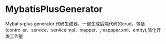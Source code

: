 # MybatisPlusGenerator
Mybatis-plus generator 代码生成器，一键生成后端代码的crud，包括(controller、service、serviceImpl、mapper、,mappper.xml、entity),简化开发工作量
